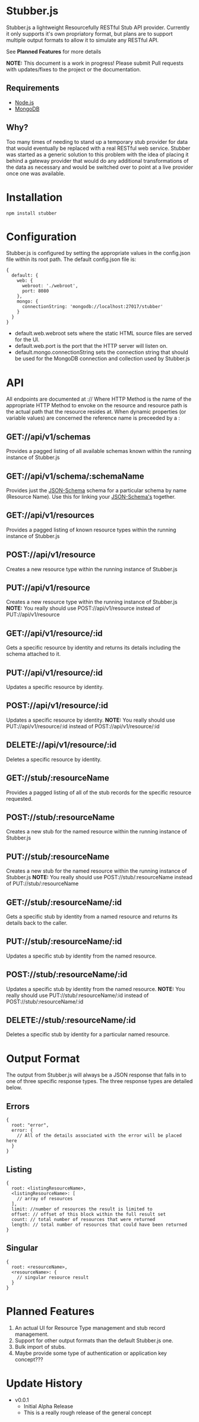 Stubber.js
===========

Stubber.js a lightweight Resourcefully RESTful Stub API provider.  Currently it only supports it's own propriatory format, but plans are to support multiple output formats to allow it to simulate any RESTful API.

See **Planned Features** for more details

**NOTE:** This document is a work in progress!  Please submit Pull requests with updates/fixes to the project or the documentation.

Requirements
------------

  * [Node.js](http://nodejs.org/)
  * [MongoDB](http://mongodb.org/)

Why?
----

Too many times of needing to stand up a temporary stub provider for data that would eventually be replaced with a real RESTful web service.  Stubber was started as a generic solution to this problem with the idea of placing it behind a gateway provider that would do any additional transformations of the data as necessary and would be switched over to point at a live provider once one was available.

Installation
============

    npm install stubber

Configuration
=============

Stubber.js is configured by setting the appropriate values in the config.json file within its root path.  The default config.json file is:

    {
      default: {
        web: {
          webroot: './webroot',
          port: 8080
        },
        mongo: {
          connectionString: 'mongodb://localhost:27017/stubber'
        }
      }
    }

  * default.web.webroot sets where the static HTML source files are served for the UI.
  * default.web.port is the port that the HTTP server will listen on.
  * default.mongo.connectionString sets the connection string that should be used for the MongoDB connection and collection used by Stubber.js

API
===

All endpoints are documented at <HTTP Method>://<resource path>
Where HTTP Method is the name of the appropriate HTTP Method to envoke on the resource and resource path is the actual path that the resource resides at.  When dynamic properties (or variable values) are concerned the reference name is preceeded by a :

GET://api/v1/schemas
--------------------

Provides a pagged listing of all available schemas known within the running instance of Stubber.js

GET://api/v1/schema/:schemaName
-------------------------------

Provides just the [JSON-Schema](http://json-schema.org/) schema for a particular schema by name (Resource Name).  Use this for linking your [JSON-Schema's](http://json-schema.org/) together.

GET://api/v1/resources
----------------------

Provides a pagged listing of known resource types within the running instance of Stubber.js

POST://api/v1/resource
----------------------

Creates a new resource type within the running instance of Stubber.js

PUT://api/v1/resource
---------------------

Creates a new resource type within the running instance of Stubber.js
**NOTE:** You really should use POST://api/v1/resource instead of PUT://api/v1/resource

GET://api/v1/resource/:id
-------------------------

Gets a specific resource by identity and returns its details including the schema attached to it.

PUT://api/v1/resource/:id
-------------------------

Updates a specific resource by identity.

POST://api/v1/resource/:id
--------------------------

Updates a specific resource by identity.
**NOTE:** You really should use PUT://api/v1/resource/:id instead of POST://api/v1/resource/:id

DELETE://api/v1/resource/:id
----------------------------

Deletes a specific resource by identity.

GET://stub/:resourceName
------------------------

Provides a pagged listing of all of the stub records for the specific resource requested.

POST://stub/:resourceName
-------------------------

Creates a new stub for the named resource within the running instance of Stubber.js

PUT://stub/:resourceName
-------------------------

Creates a new stub for the named resource within the running instance of Stubber.js
**NOTE:** You really should use POST://stub/:resourceName instead of PUT://stub/:resourceName

GET://stub/:resourceName/:id
----------------------------

Gets a specific stub by identity from a named resource and returns its details back to the caller.

PUT://stub/:resourceName/:id
----------------------------

Updates a specific stub by identity from the named resource.

POST://stub/:resourceName/:id
-----------------------------

Updates a specific stub by identity from the named resource.
**NOTE:** You really should use PUT://stub/:resourceName/:id instead of POST://stub/:resourceName/:id

DELETE://stub/:resourceName/:id
-------------------------------

Deletes a specific stub by identity for a particular named resource.

Output Format
=============

The output from Stubber.js will always be a JSON response that falls in to one of three specific response types.  The three response types are detailed below.

Errors
------

    {
      root: "error",
      error: {
        // All of the details associated with the error will be placed here
      }
    }

Listing
-------

    {
      root: <listingResourceName>,
      <listingResourceName>: [
        // array of resources
      ],
      limit: //number of resources the result is limited to
      offset: // offset of this block within the full result set
      count: // total number of resources that were returned
      length: // total number of resources that could have been returned 
    }

Singular
--------

    {
      root: <resourceName>,
      <resourceName>: {
        // singular resource result
      }
    }

Planned Features
================

  1. An actual UI for Resource Type management and stub record management.
  2. Support for other output formats than the default Stubber.js one.
  3. Bulk import of stubs.
  4. Maybe provide some type of authentication or application key concept???

Update History
==============

  * v0.0.1
    - Initial Alpha Release
    - This is a really rough release of the general concept
